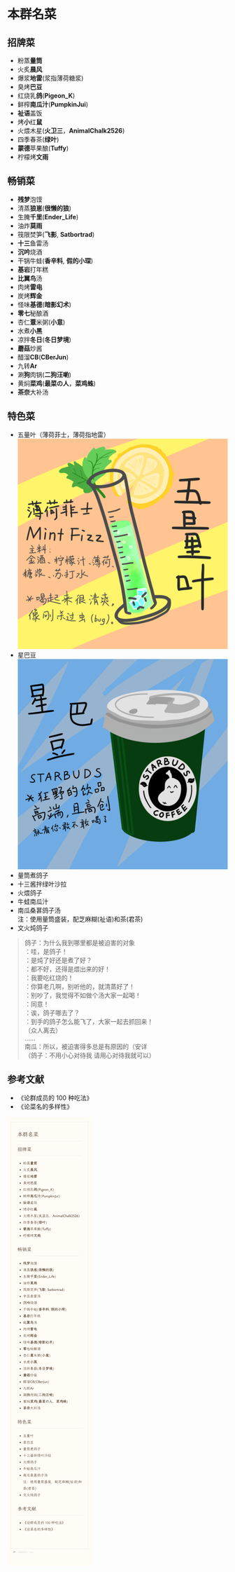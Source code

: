 # 本群名菜

## 招牌菜

- 粉蒸**量筒**
- 火炙**晨风**
- 爆浆**地雷**(浆指薄荷糖浆)
- 臭烤**巴豆**
- 红烧乳**鸽**(**Pigeon_K**)
- 鲜榨**南瓜汁**(**PumpkinJui**)
- **祉语**盖饭
- 烤**小**红**鼠**
- 火煨木星(**火卫三**，**AnimalChalk2526**)
- 四季春茶(**绿叶**)
- **蒙德**苹果酿(**Tuffy**)
- 柠檬烤**文雨**

## 畅销菜

- **残梦**泡馍
- 清蒸**狼崽**(**很懒的狼**)
- 生腌**千里**(**Ender_Life**)
- 油炸**莫雨**
- 筏限焚笋(**飞影**, **Satbortrad**)
- **十三**鱼雷汤
- **沉吟**烧酒
- 干锅牛蛙(**香辛料**, **假的小琛**)
- **基岩**打年糕
- **比翼鸟**汤
- 肉烤**雷电**
- 炭烤**辉金**
- 怪味**基德**(**暗影幻术**)
- **零七**秘酿酒
- 杏仁**薏**米粥(**小意**)
- 水煮**小黑**
- 凉拌**冬日**(**冬日梦境**)
- **蘑菇**炒酱
- 醋溜**CB**(**CBerJun**)
- 九转**Ar**
- 涮**狗**肉锅(**二狗汪喲**)
- 黄焖**菜鸡**(**最菜の人**，**菜鸡蛛**)
- **茶奈**大补汤

## 特色菜

- 五量叶（薄荷菲士，薄荷指地雷）  
  ![五量叶 by @文雨](../assets/menu/wuliangye.png)
- 星巴豆  
  ![星巴豆 by @文雨](../assets/menu/xingbadou.png)
- 量筒煮鸽子
- 十三酱拌绿叶沙拉
- 火煨鸽子
- 牛蛙南瓜汁
- 南瓜桑葚鸽子汤  
  注：使用量筒盛装，配芝麻糊(祉语)和茶(君茶)
- 文火炖鸽子

> 鸽子：为什么我到哪里都是被迫害的对象  
  ：哇，是鸽子！  
  ：是炖了好还是煮了好？  
  ：都不好，还得是煨出来的好！  
  ：我要吃红烧的！  
  ：你算老几啊，别听他的，就清蒸好了！  
  ：别吵了，我觉得不如做个汤大家一起喝！  
  ：同意！  
  ：诶，鸽子哪去了？  
  ：到手的鸽子怎么能飞了，大家一起去抓回来！  
  （众人离去）  
  ……  
  南瓜：所以，被迫害得多总是有原因的（安详  
  （鸽子：不用小心对待我 请用心对待我就可以）

## 参考文献

- 《论群成员的 100 种吃法》
- 《论菜名的多样性》

![240610 最新正式发布版本](../assets/menu/menu.png)
